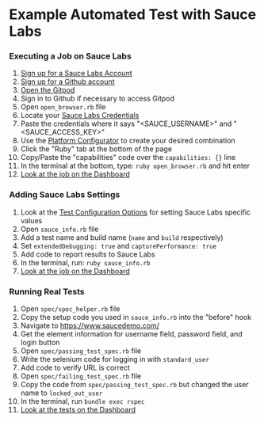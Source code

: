 # Example Automated Test with Sauce Labs

### Executing a Job on Sauce Labs

1. [Sign up for a Sauce Labs Account](https://saucelabs.com/sign-up)
2. [Sign up for a Github account](https://github.com/join)
3. [Open the Gitpod](https://gitpod.io/#https://github.com/sauce-examples/ruby-example)
4. Sign in to Github if necessary to access Gitpod
5. Open `open_browser.rb` file
6. Locate your [Sauce Labs Credentials](https://app.saucelabs.com/user-settings)
7. Paste the credentials where it says "<SAUCE_USERNAME>" and "<SAUCE_ACCESS_KEY>"
8. Use the [Platform Configurator](https://wiki.saucelabs.com/display/DOCS/Platform+Configurator#/) to create your desired combination
9. Click the "Ruby" tab at the bottom of the page
10. Copy/Paste the "capabilities" code over the `capabilities: {}` line
11. In the terminal at the bottom, type: `ruby open_browser.rb` and hit enter
12. [Look at the job on the Dashboard](https://app.saucelabs.com/dashboard/tests)

### Adding Sauce Labs Settings

1. Look at the [Test Configuration Options](https://docs.saucelabs.com/reference/test-configuration/) for setting Sauce Labs specific values
2. Open `sauce_info.rb` file
3. Add a test name and build name (`name` and `build` respectively)
4. Set `extendedDebugging: true` and `capturePerformance: true`
5. Add code to report results to Sauce Labs
6. In the terminal, run: `ruby sauce_info.rb`
7. [Look at the job on the Dashboard](https://app.saucelabs.com/dashboard/tests)

### Running Real Tests

1. Open `spec/spec_helper.rb` file
2. Copy the setup code you used in `sauce_info.rb` into the "before" hook
3. Navigate to https://www.saucedemo.com/
4. Get the element information for username field, password field, and login button
5. Open `spec/passing_test_spec.rb` file
6. Write the selenium code for logging in with `standard_user`
7. Add code to verify URL is correct
8. Open `spec/failing_test_spec.rb` file
9. Copy the code from `spec/passing_test_spec.rb` but changed the user name to `locked_out_user`
10. In the terminal, run `bundle exec rspec`
11. [Look at the tests on the Dashboard](https://app.saucelabs.com/dashboard/tests)
